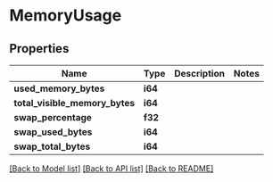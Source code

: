# MemoryUsage

## Properties

Name | Type | Description | Notes
------------ | ------------- | ------------- | -------------
**used_memory_bytes** | **i64** |  | 
**total_visible_memory_bytes** | **i64** |  | 
**swap_percentage** | **f32** |  | 
**swap_used_bytes** | **i64** |  | 
**swap_total_bytes** | **i64** |  | 

[[Back to Model list]](../README.md#documentation-for-models) [[Back to API list]](../README.md#documentation-for-api-endpoints) [[Back to README]](../README.md)



